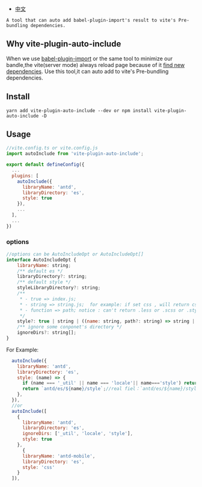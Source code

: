 - [中文](https://github.com/cx690/vite-plugin-auto-include/blob/main/README_zh_CN.md "中文")

`A tool that can auto add babel-plugin-import's result to vite's Pre-bundling dependencies.`
## Why vite-plugin-auto-include
When we use [babel-plugin-import](https://www.npmjs.com/package/babel-plugin-import "babel-plugin-import") or the same tool to minimize our bandle,the vite(server mode) always reload page because of it [find new dependencies](https://vitejs.dev/guide/dep-pre-bundling.html#customizing-the-behavior "find new dependencies").
Use this tool,it can auto add to vite's Pre-bundling dependencies.

## Install

`yarn add vite-plugin-auto-include --dev or npm install vite-plugin-auto-include -D`

## Usage

```javascript
//vite.config.ts or vite.config.js
import autoInclude from 'vite-plugin-auto-include';

export default defineConfig({
  ...
  plugins: [
    autoInclude({
      libraryName: 'antd',
      libraryDirectory: 'es',
      style: true
    }),
    ...
  ], 
  ...
})
```
### options
```javascript
//options can be AutoIncludeOpt or AutoIncludeOpt[]
interface AutoIncludeOpt {
    libraryName: string;
    /** default es */
    libraryDirectory?: string;
    /** default style */
    styleLibraryDirectory?: string;
    /** 
     * - true => index.js;
     * - string => string.js;  for example: if set css , will return css.js;
     * - function => path; notice : can't return .less or .scss or .stylus;
     */
    style?: true | string | ((name: string, path?: string) => string | null | undefined);
    /** ignore some conponet's directory */
    ignoreDirs?: string[];
}
```
For Example:
```javascript
  autoInclude({
    libraryName: 'antd',
    libraryDirectory: 'es',
    style: (name) => {
      if (name === '_util' || name === 'locale'|| name==='style') return null;
      return `antd/es/${name}/style`;//real fiel：`antd/es/${name}/style/index.js`
    },
  }),
  //or
  autoInclude([
    {
      libraryName: 'antd',
      libraryDirectory: 'es',
      ignoreDirs: ['_util', 'locale', 'style'],
      style: true
    },
	  {
      libraryName: 'antd-mobile',
      libraryDirectory: 'es',
      style: 'css'
  	}
  ]),
```